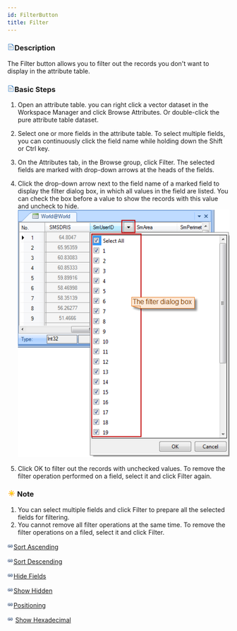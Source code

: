 ```yaml
---
id: FilterButton
title: Filter
---
```

### ![](../../img/read.gif)Description

The Filter button allows you to filter out the records you don't want to display in the attribute table.

### ![](../../img/read.gif)Basic Steps

  1. Open an attribute table. you can right click a vector dataset in the Workspace Manager and click Browse Attributes. Or double-click the pure attribute table dataset.
  2. Select one or more fields in the attribute table. To select multiple fields, you can continuously click the field name while holding down the Shift or Ctrl key.
  3. On the Attributes tab, in the Browse group, click Filter. The selected fields are marked with drop-down arrows at the heads of the fields.
  4. Click the drop-down arrow next to the field name of a marked field to display the filter dialog box, in which all values in the field are listed. You can check the box before a value to show the records with this value and uncheck to hide.
![](img-en/filterMarker.png)  
 
  5. Click OK to filter out the records with unchecked values. To remove the filter operation performed on a field, select it and click Filter again.

### ![](../img/note.png)Note

  1. You can select multiple fields and click Filter to prepare all the selected fields for filtering.
  2. You cannot remove all filter operations at the same time. To remove the filter operations on a filed, select it and click Filter.

![](../../img/smalltitle.png)[Sort Ascending](SortOrderAscendingButton.htm)

![](../../img/smalltitle.png)[Sort Descending](SortOrderDescendingButton.htm)

![](../../img/smalltitle.png)[Hide Fields](HideButton.htm)

![](../../img/smalltitle.png)[Show Hidden](CancelHideButton.htm)

![](../../img/smalltitle.png)[Positioning](GoToButton.htm)

![](../../img/smalltitle.png) [Show Hexadecimal](DisplayHexadecimal.htm)



